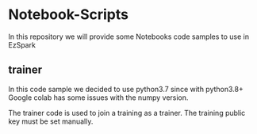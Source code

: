 # Notebook-Scripts

In this repository we will provide some Notebooks code samples to use in EzSpark

## trainer

In this code sample we decided to use python3.7 since with python3.8+ Google colab has some issues with the numpy version.

The trainer code is used to join a training as a trainer. The training public key must be set manually.
